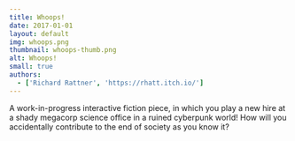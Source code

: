 ```yaml
---
title: Whoops!
date: 2017-01-01
layout: default
img: whoops.png
thumbnail: whoops-thumb.png
alt: Whoops!
small: true
authors:
  - ['Richard Rattner', 'https://rhatt.itch.io/']
---
```

A work-in-progress interactive fiction piece, in which you play a new hire at a shady megacorp science office in a ruined cyberpunk world! How will you accidentally contribute to the end of society as you know it?
